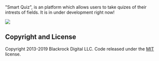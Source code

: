"Smart Quiz", is an platform which allows users to take quizes of their intrests of fields.
It is in under development right now!




<img src="github-upload/startbootstrap-one-page-wonder-gh-pages/img/Screenshot (6).png"></img>




## Copyright and License

Copyright 2013-2019 Blackrock Digital LLC. Code released under the [MIT](https://github.com/BlackrockDigital/startbootstrap-one-page-wonder/blob/gh-pages/LICENSE) license.
